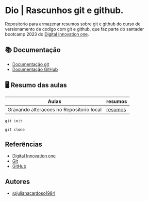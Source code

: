 # Dio | Rascunhos git e github.

Repositorio para armazenar resumos sobre git e github do curso de versionamento de codigo com git e github, que faz parte do santader bootcamp 2023 do [Digital innovation one](www.dio.me).

## 📚 Documentação 

- [Documentação git](https://git-scm.com/doc)
- [Documentação GitHub](https://docs.github.com/pt)

## 🖥️ Resumo das aulas
| Aulas | resumos|
|-------|--------| 
| Gravando alteracoes no Repositorio local| [resumos]()| 

```
git init 

```
```
git clone
```
## Referências
- [Digital Innovation one](www.dio.me)
- [Git](https://git-scm.com/)
- [GitHub](github.com)

## Autores

- [@julianacardoso1984](https://github.com/Julianacardoso1984)
